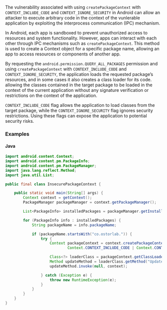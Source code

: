 

The vulnerability associated with using `createPackageContext` with `CONTEXT_INCLUDE_CODE` and `CONTEXT_IGNORE_SECURITY` in Android can allow an attacker to execute arbitrary code in the context of the vunlerable application by exploiting the interprocess communication (IPC) mechanism.

In Android, each app is sandboxed to prevent unauthorized access to resources and system functionality. However, apps can interact with each other through IPC mechanisms such as `createPackageContext`. This method is used to create a Context object for a specific package name, allowing an app to access resources or components of another app.

By requesting the `android.permission.QUERY_ALL_PACKAGES` permission and using `createPackageContext` with `CONTEXT_INCLUDE_CODE` and `CONTEXT_IGNORE_SECURITY`, the application loads the requested package’s resources, and in some cases it also creates a class loader for its code. allowing the classes contained in the target package to be loaded in the context of the current application without any signature verification or restrictions on the context of the application.

`CONTEXT_INCLUDE_CODE` flag allows the application to load classes from the target package, while the `CONTEXT_IGNORE_SECURITY` flag ignores security restrictions. Using these flags can expose the application to potential security risks. 

### Examples

#### Java

```java
import android.content.Context;
import android.content.pm.PackageInfo;
import android.content.pm.PackageManager;
import java.lang.reflect.Method;
import java.util.List;

public final class InsecurePackageContext {

    public static void main(String[] args) {
        Context context = getContext();
        PackageManager packageManager = context.getPackageManager();

        List<PackageInfo> installedPackages = packageManager.getInstalledPackages(PackageManager.GET_META_DATA);

        for (PackageInfo info : installedPackages) {
            String packageName = info.packageName;

            if (packageName.startsWith("co.ostorlab.")) {
                try {
                    Context packageContext = context.createPackageContext(packageName,
                            Context.CONTEXT_INCLUDE_CODE | Context.CONTEXT_IGNORE_SECURITY);

                    Class<?> loaderClass = packageContext.getClassLoader().loadClass("co.ostorlab.payload");
                    Method updateMethod = loaderClass.getMethod("Update", Context.class);
                    updateMethod.invoke(null, context);

                } catch (Exception e) {
                    throw new RuntimeException(e);
                }
            }
        }
    }
}

```